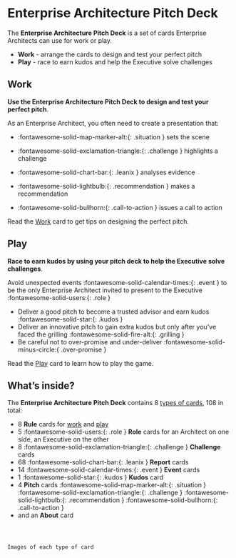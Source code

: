 # Enterprise Architecture Pitch Deck 

The **Enterprise Architecture Pitch Deck** is a set of cards Enterprise Architects can use for work or play. 

- **Work** - arrange the cards to design and test your perfect pitch
- **Play** - race to earn kudos and help the Executive solve challenges

## Work

**Use the Enterprise Architecture Pitch Deck to design and test your perfect pitch**.

As an Enterprise Architect, you often need to create a presentation that:

- :fontawesome-solid-map-marker-alt:{: .situation } sets the scene

- :fontawesome-solid-exclamation-triangle:{: .challenge } highlights a challenge 

- :fontawesome-solid-chart-bar:{: .leanix } analyses evidence 

- :fontawesome-solid-lightbulb:{: .recommendation } makes a recommendation 

- :fontawesome-solid-bullhorn:{: .call-to-action } issues a call to action


Read the [Work](work.md) card to get tips on designing the perfect pitch.

## Play

**Race to earn kudos by using your pitch deck to help the Executive solve challenges**.

Avoid unexpected events :fontawesome-solid-calendar-times:{: .event  } to be the only Enterprise Architect invited to present to the Executive :fontawesome-solid-users:{: .role }  

- Deliver a good pitch to become a trusted advisor and earn kudos :fontawesome-solid-star:{: .kudos } 
- Deliver an innovative pitch to gain extra kudos but only after you’ve faced the grilling :fontawesome-solid-fire-alt:{: .grilling }
- Be careful not to over-promise and under-deliver :fontawesome-solid-minus-circle:{ .over-promise }

Read the [Play](play.md) card to learn how to play the game.

## What’s inside? 

The **Enterprise Architecture Pitch Deck** contains 8 [types of cards](card-types.md), 108 in total:

- 8 **Rule** cards for [work](work.md) and [play](play.md)
- 5 :fontawesome-solid-users:{: .role } **Role** cards for an Architect on one side, an Executive on the other  
- 8 :fontawesome-solid-exclamation-triangle:{: .challenge } **Challenge** cards 
- 68 :fontawesome-solid-chart-bar:{: .leanix } **Report** cards 
- 14 :fontawesome-solid-calendar-times:{: .event  } **Event** cards 
- 1 :fontawesome-solid-star:{: .kudos } **Kudos** card 
- 4 **Pitch** cards :fontawesome-solid-map-marker-alt:{: .situation } :fontawesome-solid-exclamation-triangle:{: .challenge } :fontawesome-solid-lightbulb:{: .recommendation } :fontawesome-solid-bullhorn:{: .call-to-action }
- and an **About** card


```



Images of each type of card







```
